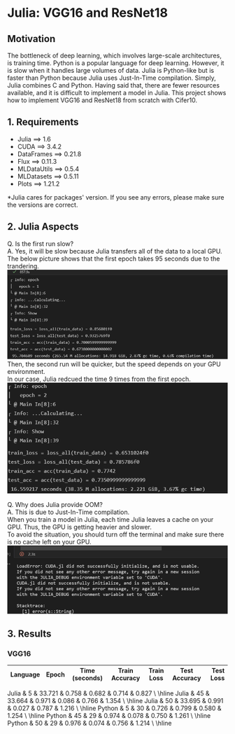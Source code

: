 # Julia: VGG16 and ResNet18

## Motivation
The bottleneck of deep learning, which involves large-scale architectures, is training time. Python is a popular language for deep learning. However, it is slow when it handles large volumes of data. Julia is Python-like but is faster than Python because Julia uses Just-In-Time compilation. Simply, Julia combines C and Python. Having said that, there are fewer resources available, and it is difficult to implement a model in Julia. This project shows how to implement VGG16 and ResNet18 from scratch with Cifer10.

## 1. Requirements
- Julia ==> 1.6
- CUDA ==> 3.4.2
- DataFrames ==> 0.21.8
- Flux ==> 0.11.3
- MLDataUtils ==> 0.5.4
- MLDatasets ==> 0.5.11
- Plots ==> 1.21.2

*Julia cares for packages' version. If you see any errors, please make sure the versions are correct.

## 2. Julia Aspects
Q. Is the first run slow?<br>
A. Yes, it will be slow because Julia transfers all of the data to a local GPU.<br>
The below picture shows that the first epoch takes 95 seconds due to the trandering.
<img src="./src/julia1.png" alt="Julia epoch1" title="Julia epoch1"><br>
Then, the second run will be quicker, but the speed depends on your GPU environment.<br>
In our case, Julia redcued the time 9 times from the first epoch.
<img src="./src/epoch2.png" alt="Julia epoch2" title="Julia epoch2"><br>

Q. Why does Julia provide OOM?<br>
A. This is due to Just-In-Time compilation.<br>
When you train a model in Julia, each time Julia leaves a cache on your GPU. Thus, the GPU is getting heavier and slower.<br>
To avoid the situation, you should turn off the terminal and make sure there is no cache left on your GPU.
<img src="./src/oom.png" alt="julia oom" title="Julia oom"><br>

## 3. Results

### VGG16
| Language | Epoch | Time (seconds) | Train Accuracy | Train Loss | Test Accuracy | Test Loss |
|:-----|:--------:|:------:|:-----:|:--------:|:------:|------:|
Julia    & 5     & 33.721         & 0.758          & 0.682      & 0.714         & 0.827     \\ \hline
Julia    & 45    & 33.664         & 0.971          & 0.086      & 0.766         & 1.354     \\ \hline
Julia    & 50    & 33.695         & 0.991          & 0.027      & 0.787         & 1.216     \\ \hline
Python   & 5     & 30             & 0.726          & 0.799      & 0.580         & 1.254   \\ \hline
Python   & 45    & 29             & 0.974          & 0.078      & 0.750         & 1.261    \\ \hline
Python   & 50    & 29             & 0.976          & 0.074      & 0.756         & 1.214     \\ \hline
